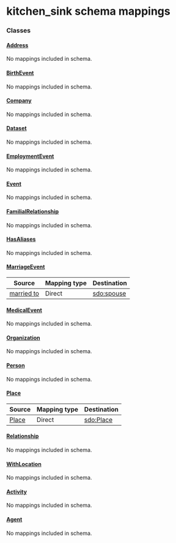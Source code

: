 
# kitchen_sink schema mappings


### Classes


#### [Address](Address.md)

No mappings included in schema.

#### [BirthEvent](BirthEvent.md)

No mappings included in schema.

#### [Company](Company.md)

No mappings included in schema.

#### [Dataset](Dataset.md)

No mappings included in schema.

#### [EmploymentEvent](EmploymentEvent.md)

No mappings included in schema.

#### [Event](Event.md)

No mappings included in schema.

#### [FamilialRelationship](FamilialRelationship.md)

No mappings included in schema.

#### [HasAliases](HasAliases.md)

No mappings included in schema.

#### [MarriageEvent](MarriageEvent.md)

| Source | Mapping type | Destination |
| --- | --- | --- |
| [married to](married_to.md) | Direct | [sdo:spouse](https://schema.org/spouse) |

#### [MedicalEvent](MedicalEvent.md)

No mappings included in schema.

#### [Organization](Organization.md)

No mappings included in schema.

#### [Person](Person.md)

No mappings included in schema.

#### [Place](Place.md)

| Source | Mapping type | Destination |
| --- | --- | --- |
| [Place](Place.md) | Direct | [sdo:Place](https://schema.org/Place) |

#### [Relationship](Relationship.md)

No mappings included in schema.

#### [WithLocation](WithLocation.md)

No mappings included in schema.

#### [Activity](Activity.md)

No mappings included in schema.

#### [Agent](Agent.md)

No mappings included in schema.
